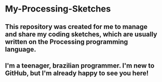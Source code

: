 # My-Processing-Sketches

## This repository was created for me to manage and share my coding sketches, which are usually written on the Processing programming language.

## I'm a teenager, brazilian programmer. I'm new to GitHub, but I'm already happy to see you here!</h3>
